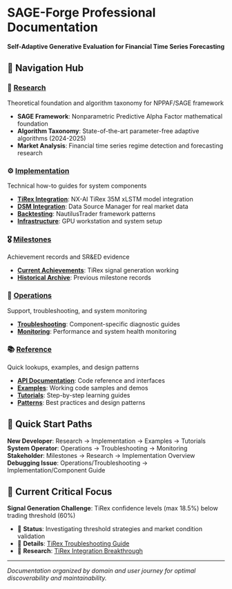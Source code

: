 # SAGE-Forge Professional Documentation

**Self-Adaptive Generative Evaluation for Financial Time Series Forecasting**

## 🧭 Navigation Hub

### 🔬 [Research](/docs/research/)
Theoretical foundation and algorithm taxonomy for NPPAF/SAGE framework
- **SAGE Framework**: Nonparametric Predictive Alpha Factor mathematical foundation
- **Algorithm Taxonomy**: State-of-the-art parameter-free adaptive algorithms (2024-2025)
- **Market Analysis**: Financial time series regime detection and forecasting research

### ⚙️ [Implementation](/docs/implementation/)
Technical how-to guides for system components
- **[TiRex Integration](/docs/implementation/tirex/)**: NX-AI TiRex 35M xLSTM model integration
- **[DSM Integration](/docs/implementation/dsm/)**: Data Source Manager for real market data
- **[Backtesting](/docs/implementation/backtesting/)**: NautilusTrader framework patterns
- **[Infrastructure](/docs/implementation/infrastructure/)**: GPU workstation and system setup

### 🎖️ [Milestones](/docs/milestones/)
Achievement records and SR&ED evidence
- **[Current Achievements](/docs/milestones/2025-08-03-tirex-signals-working.md)**: TiRex signal generation working
- **[Historical Archive](/docs/milestones/archive/)**: Previous milestone records

### 🔧 [Operations](/docs/operations/)
Support, troubleshooting, and system monitoring
- **[Troubleshooting](/docs/operations/troubleshooting/)**: Component-specific diagnostic guides
- **[Monitoring](/docs/operations/monitoring/)**: Performance and system health monitoring

### 📚 [Reference](/docs/reference/)
Quick lookups, examples, and design patterns
- **[API Documentation](/docs/reference/api/)**: Code reference and interfaces
- **[Examples](/docs/reference/examples/)**: Working code samples and demos
- **[Tutorials](/docs/reference/tutorials/)**: Step-by-step learning guides
- **[Patterns](/docs/reference/patterns/)**: Best practices and design patterns

## 🎯 Quick Start Paths

**New Developer**: Research → Implementation → Examples → Tutorials  
**System Operator**: Operations → Troubleshooting → Monitoring  
**Stakeholder**: Milestones → Research → Implementation Overview  
**Debugging Issue**: Operations/Troubleshooting → Implementation/Component Guide

## 🚨 Current Critical Focus

**Signal Generation Challenge**: TiRex confidence levels (max 18.5%) below trading threshold (60%)
- 📍 **Status**: Investigating threshold strategies and market condition validation
- 📖 **Details**: [TiRex Troubleshooting Guide](/docs/operations/troubleshooting/tirex-guide.md)
- 🔬 **Research**: [TiRex Integration Breakthrough](/docs/implementation/tirex/integration-breakthrough.md)

---

*Documentation organized by domain and user journey for optimal discoverability and maintainability.*
